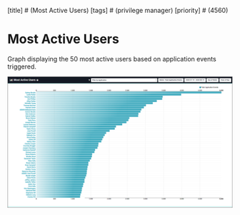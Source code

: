 [title] # (Most Active Users)
[tags] # (privilege manager)
[priority] # (4560)
# Most Active Users

Graph displaying the 50 most active users based on application events triggered.

![active users](images/active-users.png "50 Most Active Users by events")
